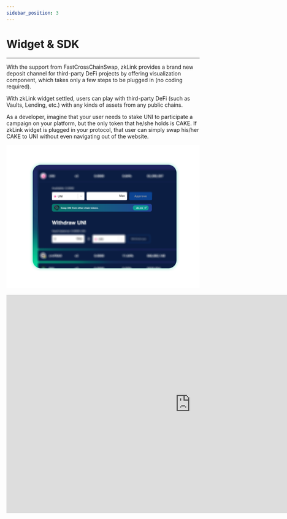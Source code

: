 ```yaml
---
sidebar_position: 3
---
```


# Widget & SDK

---
With the support from FastCrossChainSwap, zkLink provides a brand new deposit channel for third-party DeFi projects by offering visualization component, which takes only a few steps to be plugged in (no coding required).

With zkLink widget settled, users can play with third-party DeFi (such as Vaults, Lending, etc.) with any kinds of assets from any public chains.

<div className="cancel-md-margin">

As a developer, imagine that your user needs to stake UNI to participate a campaign on your platform, but the only token that he/she holds is CAKE. If zkLink widget is plugged in your protocol, that user can simply swap his/her CAKE to UNI without even navigating out of the website. 

</div>

![zkLink Layer2 Network](../../static/img/widget.png)


<iframe src="https://docs.google.com/presentation/d/e/2PACX-1vQzcNbxfntaKxul5aCs-3aHix8UFZ4Via_9AM8r2_ERy8XFT0CGPQufu6J3NxoswdUdUoGtHF739Lhf/embed?start=true&loop=false&delayms=3000" frameborder="0" width="960" height="569" allowfullscreen="true" mozallowfullscreen="true" webkitallowfullscreen="true"></iframe>